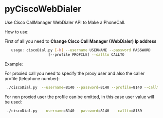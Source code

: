 # pyCiscoWebDialer
Use Cisco CallManager WebDialer API to Make a PhoneCall.

How to use:

First of all you need to **Change Cisco Call Manager (WebDialer) Ip address** 

```bash
   usage: ciscoDial.py [-h] --username USERNAME --password PASSWORD
                    [--profile PROFILE] --callto CALLTO
```

Example:

For proxied call you need to specify the proxy user and also the caller profile (telephone number):

```bash
 ./ciscoDial.py  --username=8140 --password=8140 --profile=8140 --callto=8139
```

For non proxied user the profile can be omitted, in this case user value will be used:

```bash
 ./ciscoDial.py  --username=8140 --password=8140  --callto=8139 
```
